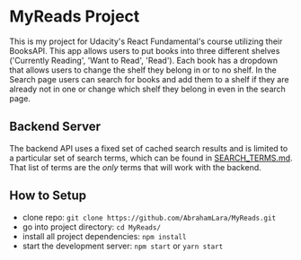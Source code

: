 # MyReads Project

This is my project for Udacity's React Fundamental's course utilizing their BooksAPI. This app allows users to put books into three different shelves ('Currently Reading', 'Want to Read', 'Read'). Each book has a dropdown that allows users to change the shelf they belong in or to no shelf. In the Search page users can search for books and add them to a shelf if they are already not in one or change which shelf they belong in even in the search page.

## Backend Server
The backend API uses a fixed set of cached search results and is limited to a particular set of search terms, which can be found in [SEARCH_TERMS.md](SEARCH_TERMS.md). That list of terms are the _only_ terms that will work with the backend.

## How to Setup

* clone repo: `git clone https://github.com/AbrahamLara/MyReads.git`
* go into project directory: `cd MyReads/`
* install all project dependencies: `npm install`
* start the development server: `npm start` or `yarn start`
